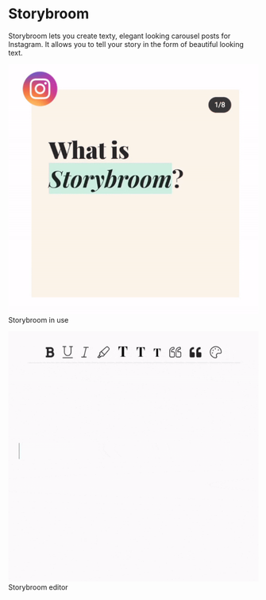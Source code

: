 # Storybroom


Storybroom lets you create texty, elegant looking carousel posts for Instagram. It allows you to tell your story in the form of beautiful looking text.


![Storybroom Instagram screenshot](https://raw.githubusercontent.com/storybroom/storybroom.github.io/master/crop.gif)
Storybroom in use

![Storybroom editor](https://raw.githubusercontent.com/storybroom/storybroom.github.io/master/editor-storybroom.gif)
Storybroom editor
